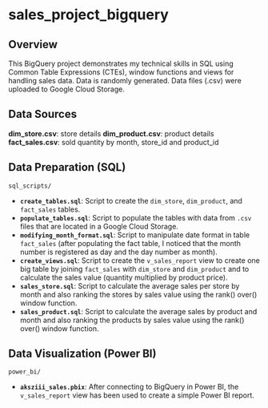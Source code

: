 # sales_project_bigquery

## Overview
This BigQuery project demonstrates my technical skills in SQL using Common Table Expressions (CTEs), window functions and views for handling sales data. Data is randomly generated. Data files (.csv) were uploaded to Google Cloud Storage.

## Data Sources
  **dim_store.csv**: store details
  **dim_product.csv**: product details
  **fact_sales.csv**: sold quantity by month, store_id and product_id

## Data Preparation (SQL)
`sql_scripts/`
- **`create_tables.sql`**: Script to create the `dim_store`, `dim_product`, and `fact_sales` tables.
- **`populate_tables.sql`**: Script to populate the tables with data from `.csv` files that are located in a Google Cloud Storage.
- **`modifying_month_format.sql`**: Script to manipulate date format in table `fact_sales` (after populating the fact table, I noticed that the month number is registered as day and the day number as month).
- **`create_views.sql`**: Script to create the `v_sales_report` view to create one big table by joining `fact_sales` with `dim_store` and `dim_product` and to calculate the sales value (quantity multiplied by product price).
- **`sales_store.sql`**: Script to calculate the average sales per store by month and also ranking the stores by sales value using the rank() over() window function.
- **`sales_product.sql`**: Script to calculate the average sales by product and month and also ranking the products by sales value using the rank() over() window function.

## Data Visualization (Power BI)
`power_bi/`
 - **`aksziii_sales.pbix`**: After connecting to BigQuery in Power BI, the `v_sales_report` view has been used to create a simple Power BI report.
